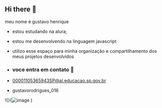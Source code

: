 ## Hi there 👋

meu nome é gustavo henrique

- estou estudando na alura;
- estou me desenvolvendo na linguagem javascript
- utilizo esse espaço para minha organização e compartilhamento dos meus projetos desenvolvidos

- ### voce entra em contato 📧

- 00001105365943SP@al.educacao.sp.gov.br

- gustavorodrigues_016

!{}(![image](https://github.com/110536594/110536594/assets/171074993/044ec923-ea16-4b1b-b427-0aedd4796c6d)
)
